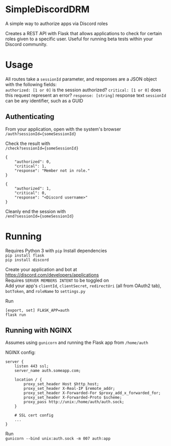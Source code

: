 # SimpleDiscordDRM
A simple way to authorize apps via Discord roles

Creates a REST API with Flask that allows applications to check for certain roles given to a specific user. Useful for running beta tests within your Discord community.

# Usage
All routes take a `sessionId` parameter, and responses are a JSON object with the following fields:  
`authorized: [1 or 0]` is the session authorized?
`critical: [1 or 0]` does this request represent an error?
`response: [string]` response text
`sessionId` can be any identifier, such as a GUID 

## Authenticating
From your application, open with the system's browser  
`/auth?sessionId={someSessionId}`  
   
Check the result with  
`/check?sessionId={someSessionId}` 
```
{
	"authorized": 0,
	"critical": 1,
	"response": "Member not in role."
}
```
```
{
	"authorized": 1,
	"critical": 0,
	"response": "<Discord username>"
}
```  
  
Cleanly end the session with  
`/end?sessionId={someSessionId}`  

# Running
Requires Python 3 with `pip`
Install dependencies  
`pip install flask`   
`pip install discord`  
  
Create your application and bot at https://discord.com/developers/applications  
Requires `SERVER MEMBERS INTENT` to be toggled on  
Add your app's `clientId`, `clientSecret`, `redirectUri` (all from OAuth2 tab), `botToken`, and `roleName` to `settings.py`  
  
Run
```
[export, set] FLASK_APP=auth
flask run
```

## Running with NGINX
Assumes using `gunicorn` and running the Flask app from `/home/auth`  

NGINX config:  
```
server {
	listen 443 ssl;
	server_name auth.someapp.com;

	location / {
		proxy_set_header Host $http_host;
		proxy_set_header X-Real-IP $remote_addr;
		proxy_set_header X-Forwarded-For $proxy_add_x_forwarded_for;
		proxy_set_header X-Forwarded-Proto $scheme;
		proxy_pass http://unix:/home/auth/auth.sock;
	}

	# SSL cert config
	...
}
```  

Run  
`gunicorn --bind unix:auth.sock -m 007 auth:app`